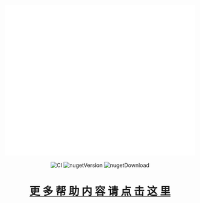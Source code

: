 <img src="https://raw.githubusercontent.com/DavidSciMeow/MeowMiraiLib/ce7f0b8377dda6e619ecf050764ea0fde9e26ea1/.github/wiki.svg" width="1200" height="400" alt="/">
<p align="center">
<img src="https://github.com/DavidSciMeow/MeowMiraiLib/actions/workflows/main.yml/badge.svg" alt="CI"/>
<img src="https://img.shields.io/nuget/vpre/Electronicute.MeowMiraiLib?label=NuGet%20Version" alt="nugetVersion"/>
<img src="https://img.shields.io/nuget/dt/Electronicute.MeowMiraiLib?label=Nuget%20Download" alt="nugetDownload"/>
</p>

<h1 align="center"> <a href="https://github.com/DavidSciMeow/MeowMiraiLib/wiki"> 更 多 帮 助 内 容 请 点 击 这 里 </a></h1>


